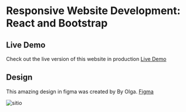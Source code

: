
# Responsive Website Development: React and Bootstrap 


## Live Demo
Check out the live version of this website in production [Live Demo](https://pameschurrer.es/reactivewebs/)


## Design
This amazing design in figma was created by By Olga.  [Figma](https://www.figma.com/community/file/1230604708032389430/Reactivewebs-Landing-Page-Design)



![sitio](https://pameschurrer.es/reactivewebs/web.png)
